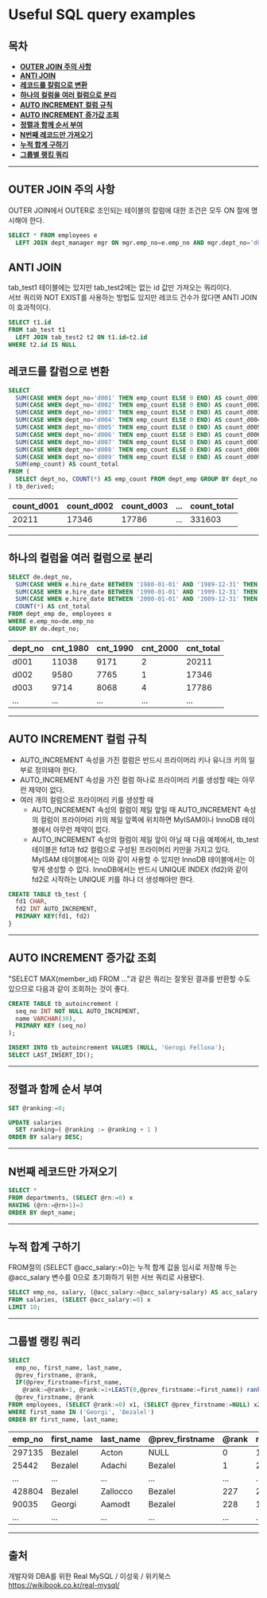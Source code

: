# Useful SQL query examples

## 목차
- **[OUTER JOIN 주의 사항](#OUTER-JOIN-주의-사항)**
- **[ANTI JOIN](#ANTI-JOIN)**
- **[레코드를 칼럼으로 변환](#레코드를-칼럼으로-변환)**
- **[하나의 컬럼을 여러 컬럼으로 분리](#하나의-컬럼을-여러-컬럼으로-분리)**
- **[AUTO INCREMENT 컬럼 규칙](#AUTO-INCREMENT-컬럼-규칙)**
- **[AUTO INCREMENT 증가값 조회](#AUTO-INCREMENT-증가값-조회)**
- **[정렬과 함께 순서 부여](#정렬과-함께-순서-부여)**
- **[N번째 레코드만 가져오기](#N번째-레코드만-가져오기)**
- **[누적 합계 구하기](#누적-합계-구하기)**
- **[그룹별 랭킹 쿼리](#그룹별-랭킹-쿼리)**
---
## OUTER JOIN 주의 사항
OUTER JOIN에서 OUTER로 조인되는 테이블의 칼럼에 대한 조건은 모두 ON 절에 명시해야 한다.
```sql
SELECT * FROM employees e
  LEFT JOIN dept_manager mgr ON mgr.emp_no=e.emp_no AND mgr.dept_no='d001';
```
## ANTI JOIN
tab_test1 테이블에는 있지만 tab_test2에는 없는 id 값만 가져오는 쿼리이다.  
서브 쿼리와 NOT EXIST를 사용하는 방법도 있지만 레코드 건수가 많다면 ANTI JOIN이 효과적이다.
```sql
SELECT t1.id
FROM tab_test t1
  LEFT JOIN tab_test2 t2 ON t1.id=t2.id
WHERE t2.id IS NULL
```
## 레코드를 칼럼으로 변환
```sql
SELECT
  SUM(CASE WHEN dept_no='d001' THEN emp_count ELSE 0 END) AS count_d001,
  SUM(CASE WHEN dept_no='d002' THEN emp_count ELSE 0 END) AS count_d002,
  SUM(CASE WHEN dept_no='d003' THEN emp_count ELSE 0 END) AS count_d003,
  SUM(CASE WHEN dept_no='d004' THEN emp_count ELSE 0 END) AS count_d004,
  SUM(CASE WHEN dept_no='d005' THEN emp_count ELSE 0 END) AS count_d005,
  SUM(CASE WHEN dept_no='d006' THEN emp_count ELSE 0 END) AS count_d006,
  SUM(CASE WHEN dept_no='d007' THEN emp_count ELSE 0 END) AS count_d007,
  SUM(CASE WHEN dept_no='d008' THEN emp_count ELSE 0 END) AS count_d008,
  SUM(CASE WHEN dept_no='d009' THEN emp_count ELSE 0 END) AS count_d009,
  SUM(emp_count) AS count_total
FROM (
  SELECT dept_no, COUNT(*) AS emp_count FROM dept_emp GROUP BY dept_no
) tb_derived;

```
|count_d001|count_d002|count_d003|...|count_total|
|---|---|---|---|---|
|20211|17346|17786|...|331603|


---
## 하나의 컬럼을 여러 컬럼으로 분리
```sql
SELECT de.dept_no,
  SUM(CASE WHEN e.hire_date BETWEEN '1980-01-01' AND '1989-12-31' THEN 1 ELSE 0 END) AS cnt_1980,
  SUM(CASE WHEN e.hire_date BETWEEN '1990-01-01' AND '1999-12-31' THEN 1 ELSE 0 END) AS cnt_1990,
  SUM(CASE WHEN e.hire_date BETWEEN '2000-01-01' AND '2009-12-31' THEN 1 ELSE 0 END) AS cnt_2000,
  COUNT(*) AS cnt_total
FROM dept_emp de, employees e
WHERE e.emp_no=de.emp_no
GROUP BY de.dept_no;
```
|dept_no|cnt_1980|cnt_1990|cnt_2000|cnt_total|
|---|---|---|---|---|
|d001|11038|9171|2|20211|
|d002|9580|7765|1|17346|
|d003|9714|8068|4|17786|
|...|...|...|...|...|

---
## AUTO INCREMENT 컬럼 규칙
- AUTO_INCREMENT 속성을 가진 컬럼은 반드시 프라이머리 키나 유니크 키의 일부로 정의돼야 한다.
- AUTO_INCREMENT 속성을 가진 컬럼 하나로 프라이머리 키를 생성할 때는 아무런 제약이 없다.
- 여러 개의 컬럼으로 프라이머리 키를 생성할 때
  - AUTO_INCREMENT 속성의 컬럼이 제일 앞일 때
    AUTO_INCREMENT 속성의 컬럼이 프라이머리 키의 제일 앞쪽에 위치하면 MyISAM이나 InnoDB 테이블에서 아무런 제약이 없다.
  - AUTO_INCREMENT 속성의 컬럼이 제일 앞이 아닐 때
    다음 예제에서, tb_test 테이블은 fd1과 fd2 컬럼으로 구성된 프라이머리 키만을 가지고 있다. MyISAM 테이블에서는 이와 같이 사용할 수 있지만 InnoDB 테이블에서는 이렇게 생성할 수 없다. InnoDB에서는 반드시 UNIQUE INDEX (fd2)와 같이 fd2로 시작하는 UNIQUE 키를 하나 더 생성해야만 한다.
    
 ``` sql
 CREATE TABLE tb_test {
   fd1 CHAR,
   fd2 INT AUTO_INCREMENT,
   PRIMARY KEY(fd1, fd2)
 }
 ```

---
## AUTO INCREMENT 증가값 조회
"SELECT MAX(member_id) FROM ..."과 같은 쿼리는 잘못된 결과를 반환할 수도 있으므로 다음과 같이 조회하는 것이 좋다.
```sql
CREATE TABLE tb_autoincrement (
  seq_no INT NOT NULL AUTO_INCREMENT,
  name VARCHAR(30),
  PRIMARY KEY (seq_no)
);

INSERT INTO tb_autoincrement VALUES (NULL, 'Gerogi Fellona');
SELECT LAST_INSERT_ID();
```

---
## 정렬과 함께 순서 부여
```sql
SET @ranking:=0;

UPDATE salaries
  SET ranking=( @ranking := @ranking + 1 )
ORDER BY salary DESC;
```
---
## N번째 레코드만 가져오기
```sql
SELECT *
FROM departments, (SELECT @rn:=0) x
HAVING (@rn:=@rn+1)=3
ORDER BY dept_name;
```
---
## 누적 합계 구하기
FROM절의 (SELECT @acc_salary:=0)는 누적 합계 값을 임시로 저장해 두는 @acc_salary 변수를 0으로 초기화하기 위한 서브 쿼리로 사용됐다.
```sql
SELECT emp_no, salary, (@acc_salary:=@acc_salary+salary) AS acc_salary
FROM salaries, (SELECT @acc_salary:=0) x
LIMIT 10;
```
---
## 그룹별 랭킹 쿼리
```sql
SELECT
  emp_no, first_name, last_name,
  @prev_firstname, @rank,
  IF(@prev_firstname=first_name,
    @rank:=@rank+1, @rank:=1+LEAST(0,@prev_firstname:=first_name)) rank,
  @prev_firstname, @rank
FROM employees, (SELECT @rank:=0) x1, (SELECT @prev_firstname:=NULL) x2
WHERE first_name IN ('Georgi', 'Bezalel')
ORDER BY first_name, last_name;
```
|emp_no|first_name|last_name|@prev_firstname|@rank|rank|@prev_firstname|@rank|
|---|---|---|---|---|---|---|---|
|297135|Bezalel|Acton|NULL|0|1|Bezalel|1|
|25442|Bezalel|Adachi|Bezalel|1|2|Bezalel|2|
|...|...|...|...|...|...|...|...|
|428804|Bezalel|Zallocco|Bezalel|227|228|Bezalel|228|
|90035|Georgi|Aamodt|Bezalel|228|1|Georgi|1|
|...|...|...|...|...|...|...|...|

---
## 출처
개발자와 DBA를 위한 Real MySQL / 이성욱 / 위키북스
https://wikibook.co.kr/real-mysql/
